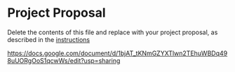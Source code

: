 # Project Proposal
Delete the contents of this file and replace with your project proposal, as described in the [instructions](./instructions.md)


https://docs.google.com/document/d/1bjAT_tKNmGZYXTlwn2TEhuWBDq498uUORgOoS1qcwWs/edit?usp=sharing
